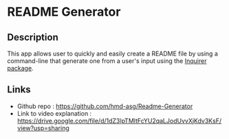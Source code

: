 # README Generator

## Description

This app allows user to quickly and easily create a README file by using a command-line that generate one from a user's input using the [Inquirer package](https://www.npmjs.com/package/inquirer/v/8.2.4). 

## Links

* Github repo : https://github.com/hmd-asg/Readme-Generator
* Link to video explanation : https://drive.google.com/file/d/1dZ3lpTMltFcYU2qaLJodUvvXjKdv3KsF/view?usp=sharing

